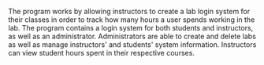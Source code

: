 The program works by allowing instructors to create a lab login system for their classes in order to track how many hours a user spends working in the lab. The program contains a login system for both students and instructors, as well as an administrator. Administrators are able to create and delete labs as well as manage instructors' and students' system information. Instructors can view student hours spent in their respective courses.
